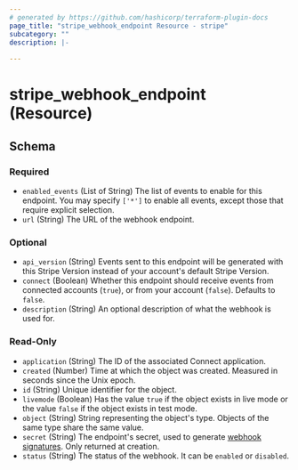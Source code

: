 ```yaml
---
# generated by https://github.com/hashicorp/terraform-plugin-docs
page_title: "stripe_webhook_endpoint Resource - stripe"
subcategory: ""
description: |-
  
---
```


# stripe_webhook_endpoint (Resource)





<!-- schema generated by tfplugindocs -->
## Schema

### Required

- `enabled_events` (List of String) The list of events to enable for this endpoint. You may specify `['*']` to enable all events, except those that require explicit selection.
- `url` (String) The URL of the webhook endpoint.

### Optional

- `api_version` (String) Events sent to this endpoint will be generated with this Stripe Version instead of your account's default Stripe Version.
- `connect` (Boolean) Whether this endpoint should receive events from connected accounts (`true`), or from your account (`false`). Defaults to `false`.
- `description` (String) An optional description of what the webhook is used for.

### Read-Only

- `application` (String) The ID of the associated Connect application.
- `created` (Number) Time at which the object was created. Measured in seconds since the Unix epoch.
- `id` (String) Unique identifier for the object.
- `livemode` (Boolean) Has the value `true` if the object exists in live mode or the value `false` if the object exists in test mode.
- `object` (String) String representing the object's type. Objects of the same type share the same value.
- `secret` (String) The endpoint's secret, used to generate [webhook signatures](https://stripe.com/docs/webhooks/signatures). Only returned at creation.
- `status` (String) The status of the webhook. It can be `enabled` or `disabled`.


